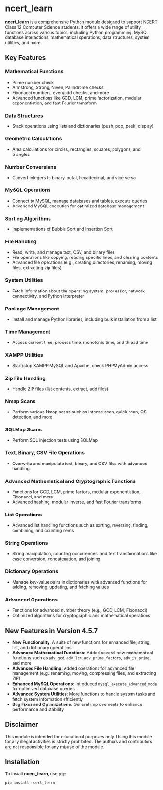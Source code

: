 # ncert_learn

**ncert_learn** is a comprehensive Python module designed to support NCERT Class 12 Computer Science students. It offers a wide range of utility functions across various topics, including Python programming, MySQL database interactions, mathematical operations, data structures, system utilities, and more.

## Key Features

### **Mathematical Functions**
- Prime number check
- Armstrong, Strong, Niven, Palindrome checks
- Fibonacci numbers, even/odd checks, and more
- Advanced functions like GCD, LCM, prime factorization, modular exponentiation, and fast Fourier transform

### **Data Structures**
- Stack operations using lists and dictionaries (push, pop, peek, display)

### **Geometric Calculations**
- Area calculations for circles, rectangles, squares, polygons, and triangles

### **Number Conversions**
- Convert integers to binary, octal, hexadecimal, and vice versa

### **MySQL Operations**
- Connect to MySQL, manage databases and tables, execute queries
- Advanced MySQL execution for optimized database management

### **Sorting Algorithms**
- Implementations of Bubble Sort and Insertion Sort

### **File Handling**
- Read, write, and manage text, CSV, and binary files
- File operations like copying, reading specific lines, and clearing contents
- Advanced file operations (e.g., creating directories, renaming, moving files, extracting zip files)

### **System Utilities**
- Fetch information about the operating system, processor, network connectivity, and Python interpreter

### **Package Management**
- Install and manage Python libraries, including bulk installation from a list

### **Time Management**
- Access current time, process time, monotonic time, and thread time

### **XAMPP Utilities**
- Start/stop XAMPP MySQL and Apache, check PHPMyAdmin access

### **Zip File Handling**
- Handle ZIP files (list contents, extract, add files)

### **Nmap Scans**
- Perform various Nmap scans such as intense scan, quick scan, OS detection, and more

### **SQLMap Scans**
- Perform SQL injection tests using SQLMap

### **Text, Binary, CSV File Operations**
- Overwrite and manipulate text, binary, and CSV files with advanced handling

### **Advanced Mathematical and Cryptographic Functions**
- Functions for GCD, LCM, prime factors, modular exponentiation, Fibonacci, and more
- Advanced hashing, modular inverse, and fast Fourier transforms

### **List Operations**
- Advanced list handling functions such as sorting, reversing, finding, combining, and counting items

### **String Operations**
- String manipulation, counting occurrences, and text transformations like case conversion, concatenation, and joining

### **Dictionary Operations**
- Manage key-value pairs in dictionaries with advanced functions for adding, removing, updating, and fetching values

### **Advanced Operations**
- Functions for advanced number theory (e.g., GCD, LCM, Fibonacci)
- Optimized algorithms for cryptographic and mathematical operations

## New Features in Version 4.5.7
- **New Functionality**: A suite of new functions for enhanced file, string, list, and dictionary operations
- **Advanced Mathematical Functions**: Added several new mathematical functions such as `adv_gcd`, `adv_lcm`, `adv_prime_factors`, `adv_is_prime`, and more
- **Advanced File Handling**: Added operations for advanced file management (e.g., renaming, moving, compressing files, and extracting ZIP)
- **Enhanced MySQL Operations**: Introduced `mysql_execute_advanced_mode` for optimized database queries
- **Advanced System Utilities**: More functions to handle system tasks and fetch system information efficiently
- **Bug Fixes and Optimizations**: General improvements to enhance performance and stability

## Disclaimer
This module is intended for educational purposes only. Using this module for any illegal activities is strictly prohibited. The authors and contributors are not responsible for any misuse of the module.

## Installation

To install **ncert_learn**, use `pip`:

```bash
pip install ncert_learn
